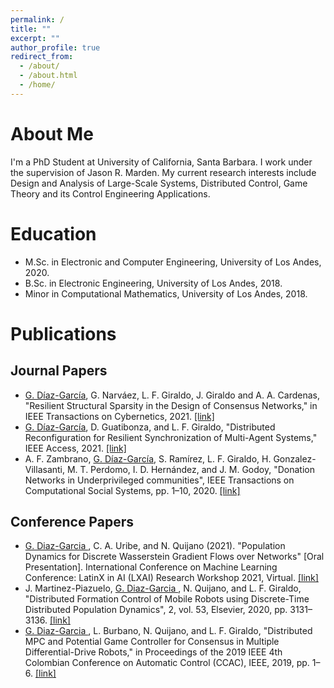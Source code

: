 ```yaml
---
permalink: /
title: ""
excerpt: ""
author_profile: true
redirect_from: 
  - /about/
  - /about.html
  - /home/
---
```


# About Me

I'm a PhD Student at University of California, Santa Barbara. I work under the supervision of Jason R. Marden. My current research interests include Design and Analysis of Large-Scale Systems, Distributed Control, Game Theory and its Control Engineering Applications.

# Education

* M.Sc. in Electronic and Computer Engineering, University of Los Andes, 2020.
* B.Sc. in Electronic Engineering, University of Los Andes, 2018.
* Minor in Computational Mathematics, University of Los Andes, 2018.

# Publications
## Journal Papers

* <ins>G. Díaz-García</ins>, G. Narváez, L. F. Giraldo, J. Giraldo and A. A. Cardenas, "Resilient Structural Sparsity in the Design of Consensus Networks," in IEEE Transactions on Cybernetics, 2021. [[link]](https://ieeexplore.ieee.org/document/9619862)
* <ins>G. Dı́az-Garcı́a</ins>, D. Guatibonza, and L. F. Giraldo, "Distributed Reconfiguration for Resilient Synchronization of Multi-Agent Systems," IEEE Access, 2021. [[link]](https://ieeexplore.ieee.org/document/9568925)
* A. F. Zambrano, <ins>G. Díaz-García</ins>, S. Ramírez, L. F. Giraldo, H. Gonzalez-Villasanti, M. T. Perdomo, I. D. Hernández, and J. M. Godoy, "Donation Networks in Underprivileged communities", IEEE Transactions on Computational Social Systems, pp. 1–10, 2020. [[link]](https://ieeexplore.ieee.org/abstract/document/9262866)

## Conference Papers

* <ins>G. Diaz-Garcia </ins>, C. A. Uribe, and N. Quijano (2021). "Population Dynamics for Discrete Wasserstein Gradient Flows over Networks" [Oral Presentation]. International Conference on Machine Learning Conference: LatinX in AI (LXAI) Research Workshop 2021, Virtual. [[link]](https://research.latinxinai.org/papers/icml/2021/pdf/paper_04.pdf)
* J. Martinez-Piazuelo, <ins>G. Diaz-Garcia </ins>, N. Quijano, and L. F. Giraldo, "Distributed Formation Control of Mobile Robots using Discrete-Time Distributed Population Dynamics", 2, vol. 53, Elsevier, 2020, pp. 3131–3136. [[link]](https://www.sciencedirect.com/science/article/pii/S2405896320314191)
* <ins>G. Diaz-Garcia </ins>, L. Burbano, N. Quijano, and L. F. Giraldo, "Distributed MPC and Potential Game Controller for Consensus in Multiple Differential-Drive Robots," in Proceedings of the 2019 IEEE 4th Colombian Conference on Automatic Control (CCAC), IEEE, 2019, pp. 1–6. [[link]](https://ieeexplore.ieee.org/abstract/document/8920881)
